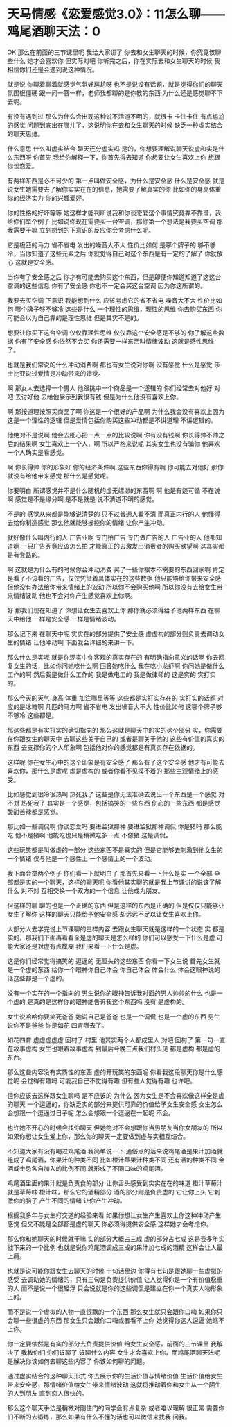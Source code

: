 # 天马情感《恋爱感觉3.0》：11怎么聊——鸡尾酒聊天法：0

OK 那么在前面的三节课里呢 我给大家讲了 你去和女生聊天的时候，你究竟该聊些什么 她才会喜欢你 但实际对吧 你听完之后，你在实际去和女生聊天的时候 我相信你们还是会遇到说这种情况。

就是说 你聊着聊着就感觉气氛好尴尬呀 也不是说没有话题，就是觉得你们的聊天氛围很僵硬 跟一问一答一样，老师我都聊的是你教的东西 为什么还是感觉聊不下去呢。

有没有遇到过 那么为什么会出现这种说不清道不明的，就很卡 卡住卡住 有点尴尬的感觉 问题到底出在哪儿了，这说明你在去和女生聊天的时候 缺乏一种虚实结合的聊天思维。

什么意思 什么叫虚实结合 聊天还分虚实吗 是的，你想要理解说聊天说虚和实是什么东西呀 你首先 我给你解释一下，你首先得去知道 你想要让女生喜欢上你 想跟你谈恋爱。

有两样东西是必不可少的 第一点叫做安全感，为什么是安全感 什么是安全感 就是说女生她需要去了解你实实在在的信息，她需要了解真实的你 比如你的身高体重 你的经济实力 你的兴趣爱好。

你的性格的好坏等等 她这样才能判断说我和你谈恋爱这个事情究竟靠不靠谱，我给你们举个例子 比如说你现在需要买一台空调，那你第一个想法是我要买空调 那我需要干嘛 立刻想到的下意识的反应你会考虑什么呢。

它是极匹的马力 省不省电 发出的噪音大不大 性价比如何 是哪个牌子的 够不够冷，当你知道了这些元素之后 你就觉得自己对这个东西是有一定的了解了 你就放心 这就是安全感。

当你有了安全感之后 你才有可能去购买这个东西，但是即便你知道知道了这这台空调的这些信息 你有了安全感 你也不一定会买这台空调 因为你这所谓的。

我要去买空调 下意识 我能想到什么 应该考虑它的省不省电 噪音大不大 性价比如何 哪个牌子够不够冷 这些是什么 一个理性的思维，理性的思维 你去购买东西 你可能会以为自己靠的是理性思维 但是其实不是的。

想要让你买下这台空调 仅仅靠理性思维 仅仅靠这个安全感是不够的 你了解这些数据 你有了安全感 你依然不会买 你还需要一样东西叫情绪波动 这就是感性思维了。

也就是我们常说的什么冲动消费啊 那也有女生说对你啊 没有感觉 什么是感觉 莎士比亚说过爱情是冲动带来的错觉。

啊 那女人去选择一个男人 他跟挑中一个商品是一个逻辑的 你们经常去对他好 对吧 去讨好他 去给他展示到我很有钱 但是为什么他没有喜欢上你。

啊 那按道理按照买商品了啊 你这是一个很好的产品啊 为什么我会没有喜欢上因为这是一个理性的逻辑 但是爱情包括你购买这些冲动都是不讲道理 不讲逻辑的。

他绝对不是说啊 他会去细心把一点一点的比较说啊 你有没有钱啊 你长得帅不帅之后的结果啊 女生喜欢上一个人，啊 所以严格来说呢 其实女生也没有骗你 他喜欢一个人确实是看感觉。

啊 你长得帅 你的形象好 你的经济条件啊 这些东西你得有啊 你可能去对他好 那你就没有给他带来感觉 那什么是感觉呢。

你要明白 所谓感觉并不是什么随机的虚无缥缈的东西啊 啊 他是有迹可循 不在说啊 感觉是不是缘分啊 是不是就是 说不清道不明的感觉。

不是的 感觉从来都是能够说清楚的 只不过普通人看不清 而真正内行的人 他懂得去给你制造感觉 那么他就能够操控你的情绪 让你产生冲动。

就好像什么叫内行的人 广告业啊 专门拍广告 专门做广告的人 广告业的人 他都知道啊 一只广告究竟应该怎么拍 才能真正的去激发出消费者的购买欲望啊 这其实都是有套路的。

啊 这就是为什么有的时候你会冲动消费 买了一些你根本不需要的东西回家啊 肯定是看了不该看的广告，仅仅凭借着具体实在的这些数据 他只能够给你带来安全感 但他没有办法给你带来情绪上的波动 所以你不会购买他啊 所以你没有去给女生带来情绪波动 他也不会对你产生感觉喜欢上你啊。

好 那我们现在知道了 你想让女生去喜欢上你 那你就必须得给予他两样东西 在聊天中给他 一样是安全感 一样是情绪波动。

那么记下来 在聊天中呢 实实在的部分提供了安全感 虚虚构的部分则负责去调动女生的情绪 让他冲动啊 下面我会详细的来讲一下。

那么什么是实呢 就是你现实中你客观的真实存在的 有明确指向意义的话啊 你去回复女生的话，比如你问她吃什么啊 回答她吃什么 我在吃小龙虾啊 你问她是做什么工作的啊 然后我是做什么工作的 我是做电工的 我是做律师的 这是实的 实打实的。

那么今天的天气 身高 体重 加注哪里等等 这些都是实打实存在的 实打实的话题 对应的是冰箱啊 几匹的马力啊 省不省电 发出噪音大不大 性价比如何 这哪个牌子够不够冷 这些都是。

那这些都是有实打实的确切指向的 那么这就是聊天中的实的这个部分 实，你需要在你跟女生的聊天中 去聊这些关于自己的 或者是聊关于他的 这些有价值的真实的东西 去支撑你的个人印象啊 包括他对你的感觉都是有真实存在依据的。

这样呢 你在女生心中的这个印象是有安全感了 那么有了这个安全感 他才有可能去喜欢你，那什么是虚呢 虚是虚构的 或者你看不见摸不着的 那些主观情绪上的感受。

比如感觉到很冷很热啊 热死我了 这些是你无法准确去说出一个东西是一个感觉 对不对 热死我了 其实是一个感觉，包括搞笑的一些东西 伤心的一些东西 都是感觉 酸甜苦辣都是感觉。

那比如一些调侃啊 你谈恋爱吗 要进监狱那种 要进监狱那种调侃 你是猪吗 那么能吃 他不是猪啊 他能吃也只是稍微吃多一点 不像猪 这是调侃。

这些玩笑都是叫做虚的一部分 这些东西不是真实的 但是它能够去刺激到他女生的一个情绪 仅与他是一个感性上 一个感情上的一个波动。

我下面会举两个例子 你们看一下就明白了 那首先来看一下什么是实 一个全部 全部都是实的一个聊天，这样的聊天呢 你看他其实聊的就是我上节课讲的说该了解什么 对不对 互相交换一个双方的一个信息 让他成为朋友。

但这样的聊 聊的也是一个正确的东西 但是这样的东西是正确的 但是仅仅只能够让女生了解你 这样的聊天只能给予他安全感 却远远不足以让女生喜欢上你。

大部分人去学完说上节课聊的三样内容 去跟女生聊天就是这样的一个状态 实 都是实的，那我们下面再看看全是虚的聊天是怎么样的 你们可以感受一下什么是虚 可能大家还是对虚有点模糊 我们来看一下什么是虚。

这是你们经常觉得搞笑的 逗逼的 无厘头的这些东西 你看一下女生说 首先女生就是一个虚的东西 给你一个眼神你自己体会 你自己体会 体会什么 体会这眼神说的话这些都是一个虚的。

没有一个实在的一个指向的 男生说你的眼神告诉我对面的男人帅帅的什么 也是一个虚的 是真的是这样你的眼神能告诉我这个东西吗 没有 是虚构的。

女生说哈哈你要笑死爸爸 她说自己是爸爸 也是一个调侃 也是一个虚的东西 男生说你不是爸爸 你是如花 四育哪去了。

如花四育 虚虚虚虚虚 回村了 村里 他其实两个人都成里人 对吧 回村了 第一句一直在故事虚构 女生也跟着故事虚构 到最后今晚三点我们村头见 都是虚构 都是虚的东西。

那么这些内容没有实质性的东西 虚的开玩笑的东西呢 你看我这段聊天你是什么感觉呢 会觉得有趣吗 可能我自己不觉得有趣 但有些人觉得有趣 也许吧。

但你应该去这样跟女生聊吗 是不应该的 为什么 因为女生是不会喜欢像这样全是虚的聊天 一个逗逼的，你缺乏实的部分来提供可靠的价值给予女生安全感 女生怎么会想跟一个逗逼过日子呢 怎么会想跟一个逗逼在一起呢 不会。

也许她不开心的时候会找你聊天 但她绝对不会想跟你当男朋友当你女朋友的 所以如果你想让女生爱上你，那么你的聊天一定要做到虚与实相互结合。

不知道大家有没有喝过鸡尾酒 我简单说一下 通俗点的话来说鸡尾酒是果汁加酒就组成了鸡尾酒，你果汁的种类不同 比如橙汁苹果汁种类不同 还有酒的种类不同 金酒威士忌各自加入的比例不同 就形成了不同口味的鸡尾酒。

鸡尾酒里面的果汁就是负责食的部分 让你舌头感受到实实在在的味道 橙汁草莓汁就是草莓味 橙汁味，那么它的酒精部分 酒的部分则是负责虚的 它让你上头 它刺激你的脑子 产生不同的情绪 让你产生冲动。

根据我多年与女生打交道的经验来看 如果你想让女生产生喜欢上你这种冲动产生感觉 但又不能是全部都是虚的聊天 你必须得提供安全感 这样她才会考虑你。

那么你和她聊天的时候就干嘛 实的部分大概占三成 虚的部分占七成 这是我多年实战下来的一个比例 也就是说你鸡尾酒调成三成的果汁加七成的酒精 这样会让人最上瘾。

也就是说可能你跟女生去聊天的时候 十句话里边 你得有七句是跟她聊一些虚拟的感受 去调动她的情绪的，只有三句是负责提供价值 让人觉得你是一个有价值稳重的人 而不是说一个很轻浮 只会说就是你的这些调侃是建立在你一个真实人物形象上的。

而不是说一个虚拟的人物一直很飘的一个东西 那么女生就只会跟你口嗨 如果你只会聊一些很虚的东西 那女生只会跟你口嗨或者看不上你 她觉得你这人逗逼 她瞧不上你。

你一定要依然是有实的部分去负责提供价值 给女生安全感，前面的三节课里 我解决了 我教你们 你们该聊了 该聊什么内容 女生才会喜欢上你，而鸡尾酒聊天法呢是解决你该如何去聊这些内容了 你该如何聊的问题。

通过虚实结合的这种聊天形式 你去展示你的生活价值与情绪价值 生活价值给女生带来安全感，那情绪价值给女生带来情绪波动 这就将推动着你和女生从一个陌生的人到朋友 直到恋人很快的。

那么这个聊天手法是稍微对刚住门的同学会有点复杂 或者难以理解 很正常 需要你们不断的去锻炼，那么如果有什么不懂的话也可以微信来找我 问我。